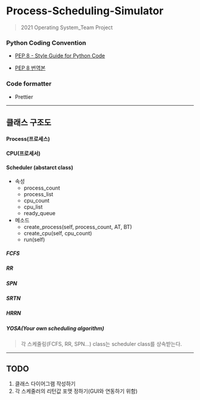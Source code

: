 # Process-Scheduling-Simulator

> 2021 Operating System_Team Project

### Python Coding Convention

-   [PEP 8 - Style Guide for Python Code](https://www.python.org/dev/peps/pep-0008/)

-   [PEP 8 번역본](https://b.luavis.kr/python/python-convention)

### Code formatter

-   Prettier

---

## 클래스 구조도

#### Process(프로세스)

#### CPU(프로세서)

#### Scheduler (abstarct class)

-   속성
    -   process_count
    -   process_list
    -   cpu_count
    -   cpu_list
    -   ready_queue
-   메소드
    -   create_process(self, process_count, AT, BT)
    -   create_cpu(self, cpu_count)
    -   run(self)

##### FCFS

##### RR

##### SPN

##### SRTN

##### HRRN

##### YOSA(Your own scheduling algorithm)

> 각 스케줄링(FCFS, RR, SPN...) class는 scheduler class를 상속받는다.

---

## TODO

1. 클래스 다이어그램 작성하기
2. 각 스케줄러의 리턴값 포맷 정하기(GUI와 연동하기 위함)
